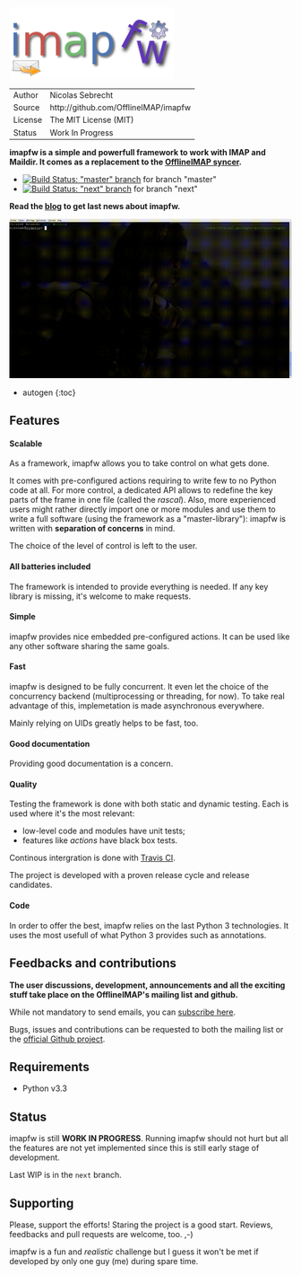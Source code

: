 
[![imapfw](logo.png)](https://github.com/OfflineIMAP/imapfw)

<!-- Markdown sucks for tables without headers. -->

<table>
  <tr>
    <td> Author </td>
    <td> Nicolas Sebrecht </td>
  </tr>
  <tr>
    <td> Source </td>
    <td> http://github.com/OfflineIMAP/imapfw </td>
  </tr>
  <tr>
    <td> License </td>
    <td> The MIT License (MIT) </td>
  </tr>
  <tr>
    <td> Status </td>
    <td> Work In Progress </td>
  </tr>
</table>



**imapfw is a simple and powerfull framework to work with IMAP and Maildir. It
comes as a replacement to the [OfflineIMAP syncer][offlineimap].**

* [![Build Status: "master" branch](https://travis-ci.org/OfflineIMAP/imapfw.svg?branch=master)](https://travis-ci.org/OfflineIMAP/imapfw) for branch "master"
* [![Build Status: "next" branch](https://travis-ci.org/OfflineIMAP/imapfw.svg?branch=next)](https://travis-ci.org/OfflineIMAP/imapfw) for branch "next"


**Read the [blog][blog] to get last news about imapfw.**

![demo](https://raw.githubusercontent.com/OfflineIMAP/imapfw.github.io/master/images/imapfw.gif)


* autogen
{:toc}

## Features

#### Scalable

As a framework, imapfw allows you to take control on what gets done.

It comes with pre-configured actions requiring to write few to no Python code at
all. For more control, a dedicated API allows to redefine the key parts of the
frame in one file (called the *rascal*). Also, more experienced users might
rather directly import one or more modules and use them to write a full software
(using the framework as a "master-library"): imapfw is written with **separation
of concerns** in mind.

The choice of the level of control is left to the user.

#### All batteries included

The framework is intended to provide everything is needed. If any key library is
missing, it's welcome to make requests.

#### Simple

imapfw provides nice embedded pre-configured actions. It can be used like any
other software sharing the same goals.

#### Fast

imapfw is designed to be fully concurrent. It even let the choice of the
concurrency backend (multiprocessing or threading, for now). To take real
advantage of this, implemetation is made asynchronous everywhere.

Mainly relying on UIDs greatly helps to be fast, too.

#### Good documentation

Providing good documentation is a concern.

#### Quality

Testing the framework is done with both static and dynamic testing. Each is used
where it's the most relevant:
- low-level code and modules have unit tests;
- features like *actions* have black box tests.

Continous intergration is done with [Travis CI](https://travis-ci.org/OfflineIMAP/imapfw).

The project is developed with a proven release cycle and release candidates.

#### Code

In order to offer the best, imapfw relies on the last Python 3 technologies. It
uses the most usefull of what Python 3 provides such as annotations.


## Feedbacks and contributions

**The user discussions, development, announcements and all the exciting stuff
take place on the OfflineIMAP's mailing list and github.**

While not mandatory to send emails, you can [subscribe
here](http://lists.alioth.debian.org/mailman/listinfo/offlineimap-project).

Bugs, issues and contributions can be requested to both the mailing list or the
[official Github project][imapfw].


## Requirements

* Python v3.3

## Status

imapfw is still **WORK IN PROGRESS**. Running imapfw should not hurt but all the
features are not yet implemented since this is still early stage of development.

Last WIP is in the `next` branch.

## Supporting

Please, support the efforts! Staring the project is a good start.
Reviews, feedbacks and pull requests are welcome, too. ,-)

imapfw is a fun and *realistic* challenge but I guess it won't be met if
developed by only one guy (me) during spare time.


[offlineimap]: https://github.com/OfflineIMAP/offlineimap
[imapfw]: https://github.com/OfflineIMAP/imapfw
[website]: http://offlineimap.org
[blog]: http://offlineimap.org/posts.html
